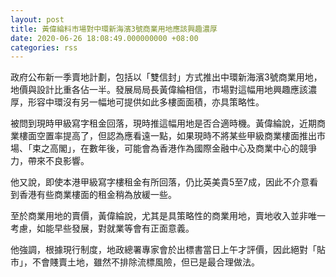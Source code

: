 ```yaml
---
layout: post
title: 黃偉綸料市場對中環新海濱3號商業用地應該興趣濃厚
date: 2020-06-26 18:08:49.000000000 +08:00
categories: rss
---
```


政府公布新一季賣地計劃，包括以「雙信封」方式推出中環新海濱3號商業用地，地價與設計比重各佔一半。發展局局長黃偉綸相信，市場對這幅用地興趣應該濃厚，形容中環沒有另一幅地可提供如此多樓面面積，亦具策略性。

被問到現時甲級寫字租金回落，現時推這幅用地是否合適時機。黃偉綸說，近期商業樓面空置率提高了，但認為應看遠一點，如果現時不將某些甲級商業樓面推出市場、「束之高閣」，在數年後，可能會為香港作為國際金融中心及商業中心的競爭力，帶來不良影響。

他又說，即使本港甲級寫字樓租金有所回落，仍比英美貴5至7成，因此不介意看到香港有些商業樓面的租金稍為放緩一些。

至於商業用地的賣價，黃偉綸說，尤其是具策略性的商業用地，賣地收入並非唯一考慮，如能早些發展，對就業等會有正面意義。

他強調，根據現行制度，地政總署專家會於出標書當日上午才評價，因此絕對「貼市」，不會賤賣土地，雖然不排除流標風險，但已是最合理做法。
